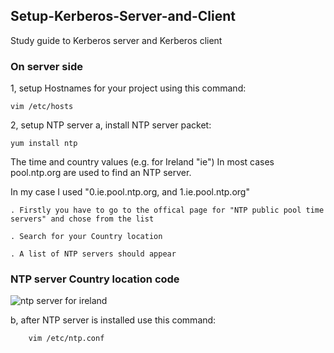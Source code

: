 ## Setup-Kerberos-Server-and-Client
Study guide to Kerberos server and Kerberos client

### On server side
1, setup Hostnames for your project using this command:

    vim /etc/hosts

2, setup NTP server 
  a, install NTP server packet:
  
    yum install ntp
    
  The time and country values (e.g. for Ireland "ie")
  In most cases pool.ntp.org are used to find an NTP server.
  
  In my case I used "0.ie.pool.ntp.org, and 1.ie.pool.ntp.org"
  
    . Firstly you have to go to the offical page for "NTP public pool time servers" and chose from the list
    
    . Search for your Country location
    
    . A list of NTP servers should appear
    
### NTP server Country location code
    
![ntp server for ireland](https://user-images.githubusercontent.com/22172433/46115511-32e4cc80-c1ef-11e8-8c7c-afd4e48d3d1d.PNG)

  b, after NTP server is installed use this command: 
  
        vim /etc/ntp.conf
    
